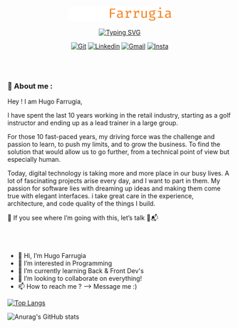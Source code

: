 <p align="center">
  <a href="https://github.com/Farhugz">
    <img src="https://github.com/Farhugz/Farhugz/blob/b24290a1dd8e9387b490962565fea0d30658075b/1342.png" alt="Hugo Farrugia" /></a>
</p>

<p align="center">
<a href="https://git.io/typing-svg"><img src="https://readme-typing-svg.herokuapp.com?font=Fira+Code&size=24&pause=1000&color=F78729&center=true&vCenter=true&width=635&lines=Full-Stack+web+and+app+developer;Always+learning+new+things;Simply+passionate+.+.+." alt="Typing SVG" /></a>
</p>
<p align="center">
  <a href="https://github.com/Farhugz"><img width="32px" alt="Git" title="Github repo" src="https://i.imgur.com/AFYSu4X.png"></a>
  <a href="https://www.linkedin.com/in/hugo-farrugia/"><img width="32px" alt="Linkedin" title="Linkedin acc" src="https://i.imgur.com/xabyymZ.png"></a>
  <a href="https://mail.google.com/mail/?view=cm&fs=1&to=farhugzdev@gmail.com"><img width="32px" alt="Gmail" title="Gmail acc" src="https://i.imgur.com/if3C5r0.png"></a>
  <a href="https://www.instagram.com/yughugs/?hl=en"><img width="32px" alt="Insta" title="Instagram acc" src="https://i.imgur.com/xuwb9sS.png"></a>
</p>  

<br />
<br />

<h3>🔎 About me :</h3>
<p> Hey ! I am Hugo Farrugia,

I have spent the last 10 years working in the retail industry, starting as a golf instructor and ending up as a lead trainer in a large group.

For those 10 fast-paced years, my driving force was the challenge and passion to learn, to push my limits, and to grow the business.
To find the solution that would allow us to go further, from a technical point of view but especially human.

Today, digital technology is taking more and more place in our busy lives. A lot of fascinating projects arise every day, and I want to part in them.
My passion for software lies with dreaming up ideas and making them come true with elegant interfaces. i take great care in the experience, architecture, and code quality of the things I build.

👀 If you see where I’m going with this, let’s talk 🙂📬</p>

<br />
<br />



- 👋 Hi, I’m Hugo Farrugia
- 👀 I’m interested in Programming 
- 🌱 I’m currently learning Back & Front Dev's
- 💞️ I’m looking to collaborate on everything!
- 📫 How to reach me ? --> Message me :)

[![Top Langs](https://github-readme-stats.vercel.app/api/top-langs/?username=farhugz&layout=compact)](https://github.com/farhugz/github-readme-stats)

![Anurag's GitHub stats](https://github-readme-stats.vercel.app/api?username=farhugz&show_icons=true&theme=codeSTACKr)
